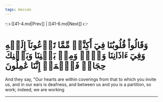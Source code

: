 ```yaml
---
tags: meccan
---
```


👈 [[41-4.md|Prev]] | [[41-6.md|Next]] 👉

# وَقَالُواْ قُلُوبُنَا فِيٓ أَكِنَّةٖ مِّمَّا تَدۡعُونَآ إِلَيۡهِ وَفِيٓ ءَاذَانِنَا وَقۡرٞ وَمِنۢ بَيۡنِنَا وَبَيۡنِكَ حِجَابٞ فَٱعۡمَلۡ إِنَّنَا عَٰمِلُونَ

And they say, "Our hearts are within coverings from that to which you invite us, and in our ears is deafness, and between us and you is a partition, so work; indeed, we are working

---

